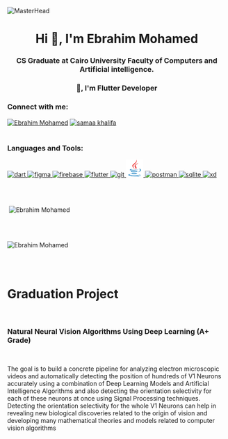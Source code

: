![MasterHead](https://miro.medium.com/max/1400/1*vkfI4nFNheC5v0p7wzDtGg.gif)

<h1 align="center">Hi 👋, I'm Ebrahim Mohamed</h1>
<h3 align="center">CS Graduate at Cairo University Faculty of Computers and Artificial intelligence.</h3>
<h3 align="center">👋, I'm Flutter Developer </h3>



<h3 align="left">Connect with me:</h3>
<p align="left">
<a href="https://www.linkedin.com/in/ebrahim-mohamed-a634841a3/" target="blank"><img align="center" src="https://raw.githubusercontent.com/rahuldkjain/github-profile-readme-generator/master/src/images/icons/Social/linked-in-alt.svg" alt="Ebrahim Mohamed" height="30" width="40" /></a>
<a href="https://www.facebook.com/ana.almagic.3551/" target="blank"><img align="center" src="https://raw.githubusercontent.com/rahuldkjain/github-profile-readme-generator/master/src/images/icons/Social/facebook.svg" alt="samaa khalifa" height="30" width="40" /></a>


<br>
<br>

<h3 align="left">Languages and Tools:</h3>
<p align="left"> <a href="https://dart.dev" target="_blank" rel="noreferrer"> <img src="https://www.vectorlogo.zone/logos/dartlang/dartlang-icon.svg" alt="dart" width="40" height="40"/> </a>  <a href="https://www.figma.com/" target="_blank" rel="noreferrer"> <img src="https://www.vectorlogo.zone/logos/figma/figma-icon.svg" alt="figma" width="40" height="40"/> </a> <a href="https://firebase.google.com/" target="_blank" rel="noreferrer"> <img src="https://www.vectorlogo.zone/logos/firebase/firebase-icon.svg" alt="firebase" width="40" height="40"/> </a> <a href="https://flutter.dev" target="_blank" rel="noreferrer"> <img src="https://www.vectorlogo.zone/logos/flutterio/flutterio-icon.svg" alt="flutter" width="40" height="40"/> </a> <a href="https://git-scm.com/" target="_blank" rel="noreferrer"> <img src="https://www.vectorlogo.zone/logos/git-scm/git-scm-icon.svg" alt="git" width="40" height="40"/> </a> <a href="https://www.java.com" target="_blank" rel="noreferrer"> <img src="https://raw.githubusercontent.com/devicons/devicon/master/icons/java/java-original.svg" alt="java" width="40" height="40"/> </a> <a href="https://laravel.com/" target="_blank" rel="noreferrer">  <a href="https://postman.com" target="_blank" rel="noreferrer"> <img src="https://www.vectorlogo.zone/logos/getpostman/getpostman-icon.svg" alt="postman" width="40" height="40"/> </a> <a href="https://www.sqlite.org/" target="_blank" rel="noreferrer"> <img src="https://www.vectorlogo.zone/logos/sqlite/sqlite-icon.svg" alt="sqlite" width="40" height="40"/> </a> <a href="https://developer.apple.com/swift/" target="_blank" rel="noreferrer">   <a href="https://www.adobe.com/products/xd.html" target="_blank" rel="noreferrer"> <img src="https://cdn.worldvectorlogo.com/logos/adobe-xd.svg" alt="xd" width="40" height="40"/> </a> </p>


<br>
<br>

<p>&nbsp;<img align="center" src="https://github-readme-stats.vercel.app/api?username=Ebrahim1133&show_icons=true&locale=en" alt="Ebrahim Mohamed" /></p>
<br>
<br>
<p><img align="center" src="https://github-readme-streak-stats.herokuapp.com/?user=Ebrahim1133&" alt="Ebrahim Mohamed" /></p>

<br>
<br>
<h1 >Graduation Project</h1>
<br>
<h3 >Natural Neural Vision Algorithms Using Deep Learning (A+ Grade)</h3>
<br>

<p>
The goal is to build a concrete pipeline for analyzing electron microscopic videos and automatically detecting the position of hundreds of V1 Neurons accurately using a combination of Deep Learning Models and Artificial Intelligence Algorithms and also detecting the orientation selectivity for each of these neurons at once using Signal Processing techniques. 
Detecting the orientation selectivity for the whole V1 Neurons can help in revealing new biological discoveries related to the origin of vision and developing many mathematical theories and models related to computer vision algorithms
</p>

